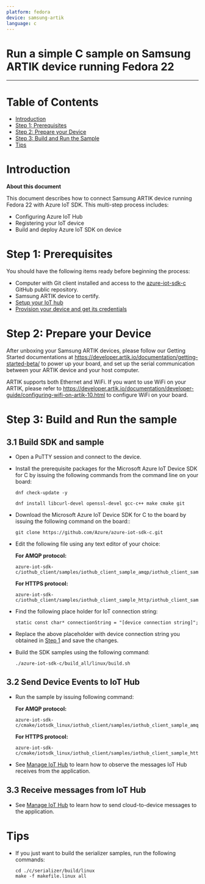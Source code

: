 ```yaml
---
platform: fedora
device: samsung-artik
language: c
---
```


Run a simple C sample on Samsung ARTIK device running Fedora 22
===
---

# Table of Contents

-   [Introduction](#Introduction)
-   [Step 1: Prerequisites](#Prerequisites)
-   [Step 2: Prepare your Device](#PrepareDevice)
-   [Step 3: Build and Run the Sample](#Build)
-   [Tips](#tips)

<a name="Introduction"></a>
# Introduction

**About this document**

This document describes how to connect Samsung ARTIK device running Fedora 22 with Azure IoT SDK. This multi-step process includes:
-   Configuring Azure IoT Hub
-   Registering your IoT device
-   Build and deploy Azure IoT SDK on device

<a name="Prerequisites"></a>
# Step 1: Prerequisites

You should have the following items ready before beginning the process:

-   Computer with Git client installed and access to the
    [azure-iot-sdk-c](https://github.com/Azure/azure-iot-sdk-c) GitHub
    public repository.
-   Samsung ARTIK device to certify.
-   [Setup your IoT hub][lnk-setup-iot-hub]
-   [Provision your device and get its credentials][lnk-manage-iot-hub]

<a name="PrepareDevice"></a>
# Step 2: Prepare your Device
After unboxing your Samsung ARTIK devices, please follow our Getting Started documentations at <https://developer.artik.io/documentation/getting-started-beta/> to power up your board, and set up the serial communication between your ARTIK device and your host computer.

ARTIK supports both Ethernet and WiFi. If you want to use WiFi on your ARTIK, please refer to <https://developer.artik.io/documentation/developer-guide/configuring-wifi-on-artik-10.html> to configure WiFi on your board.

<a name="Build"></a>
# Step 3: Build and Run the sample

<a name="Load"></a>
## 3.1 Build SDK and sample

-   Open a PuTTY session and connect to the device.

-   Install the prerequisite packages for the Microsoft Azure IoT Device SDK for C by issuing the following commands from the command line on your board:

        dnf check-update -y

        dnf install libcurl-devel openssl-devel gcc-c++ make cmake git

-   Download the Microsoft Azure IoT Device SDK for C to the board by issuing the following command on the board::

        git clone https://github.com/Azure/azure-iot-sdk-c.git

-   Edit the following file using any text editor of your choice:
  
    **For AMQP protocol:**

        azure-iot-sdk-c/iothub_client/samples/iothub_client_sample_amqp/iothub_client_sample_amqp.c

    **For HTTPS protocol:**

        azure-iot-sdk-c/iothub_client/samples/iothub_client_sample_http/iothub_client_sample_http.c

-   Find the following place holder for IoT connection string:

        static const char* connectionString = "[device connection string]";

-   Replace the above placeholder with device connection string you obtained in [Step 1](#Step-1:-Prerequisites) and save the changes.

-   Build the SDK samples using the following command:

        ./azure-iot-sdk-c/build_all/linux/build.sh

## 3.2 Send Device Events to IoT Hub

-   Run the sample by issuing following command:

    **For AMQP protocol:**

        azure-iot-sdk-c/cmake/iotsdk_linux/iothub_client/samples/iothub_client_sample_amqp/iothub_client_sample_amqp

    **For HTTPS protocol:**

        azure-iot-sdk-c/cmake/iotsdk_linux/iothub_client/samples/iothub_client_sample_http/iothub_client_sample_http

-   See [Manage IoT Hub][lnk-manage-iot-hub] to learn how to observe the messages IoT Hub receives from the application.

## 3.3 Receive messages from IoT Hub

-   See [Manage IoT Hub][lnk-manage-iot-hub] to learn how to send cloud-to-device messages to the application.

<a name="tips"></a>
# Tips

- If you just want to build the serializer samples, run the following commands:

  ```
  cd ./c/serializer/build/linux
  make -f makefile.linux all
  ```

[lnk-setup-iot-hub]: ../setup_iothub.md
[lnk-manage-iot-hub]: ../manage_iot_hub.md
